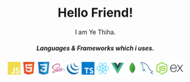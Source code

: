 
<div align="center">
  <h1>Hello Friend!</h1>

  I am Ye Thiha.
</div>

<h5 align="center">Languages & Frameworks which i uses.</h5>

<div align="center">
   <img width="30em" src="https://raw.githubusercontent.com/devicons/devicon/master/icons/javascript/javascript-plain.svg" />
   <img width="30em" src="https://raw.githubusercontent.com/devicons/devicon/master/icons/html5/html5-original.svg" />
   <img width="30em" src="https://raw.githubusercontent.com/devicons/devicon/master/icons/css3/css3-original.svg" />
   <img width="30em" src="https://raw.githubusercontent.com/devicons/devicon/master/icons/sass/sass-original.svg" />
   <img width="30em" src="https://raw.githubusercontent.com/devicons/devicon/master/icons/jquery/jquery-original.svg" />
   <img width="30em" src="https://raw.githubusercontent.com/devicons/devicon/master/icons/typescript/typescript-plain.svg" />
   <img width="30em" src="https://raw.githubusercontent.com/devicons/devicon/master/icons/react/react-original.svg" />
   <img width="30em" src="https://raw.githubusercontent.com/devicons/devicon/master/icons/vuejs/vuejs-original.svg" />
   <img width="30em" src="https://raw.githubusercontent.com/devicons/devicon/master/icons/mongodb/mongodb-original.svg" />
   <img width="30em" src="https://raw.githubusercontent.com/devicons/devicon/master/icons/mysql/mysql-original.svg" />
   <img width="30em" src="https://raw.githubusercontent.com/devicons/devicon/master/icons/nodejs/nodejs-original.svg" />
   <img width="30em" src="https://raw.githubusercontent.com/devicons/devicon/master/icons/express/express-original.svg" />
</div>





<!--
**MightyCryptowall/MightyCryptowall** is a ✨ _special_ ✨ repository because its `README.md` (this file) appears on your GitHub profile.

Here are some ideas to get you started:

- 🔭 I’m currently working on ...
- 🌱 I’m currently learning ...
- 👯 I’m looking to collaborate on ...
- 🤔 I’m looking for help with ...
- 💬 Ask me about ...
- 📫 How to reach me: ...
- 😄 Pronouns: ...
- ⚡ Fun fact: ...
-->
